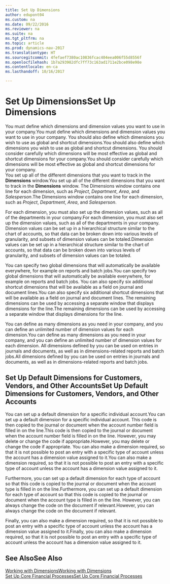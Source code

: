 ```yaml
---
title: Set Up Dimensions
author: edupont04
ms.custom: na
ms.date: 09/22/2016
ms.reviewer: na
ms.suite: na
ms.tgt_pltfrm: na
ms.topic: article
ms.prod: dynamics-nav-2017
ms.translationtype: HT
ms.sourcegitcommit: 4fefaef7380ac10836fcac404eea006f55d8556f
ms.openlocfilehash: 1b7a293982dfc7ff73c163ad1711e2bce098e98e
ms.contentlocale: en-ca
ms.lasthandoff: 10/16/2017

---
```


# <a name="set-up-dimensions"></a><span data-ttu-id="2ddc4-102">Set Up Dimensions</span><span class="sxs-lookup"><span data-stu-id="2ddc4-102">Set Up Dimensions</span></span>
<span data-ttu-id="2ddc4-103">You must define which dimensions and dimension values you want to use in your company.</span><span class="sxs-lookup"><span data-stu-id="2ddc4-103">You must define which dimensions and dimension values you want to use in your company.</span></span> <span data-ttu-id="2ddc4-104">You should also define which dimensions you wish to use as global and shortcut dimensions.</span><span class="sxs-lookup"><span data-stu-id="2ddc4-104">You should also define which dimensions you wish to use as global and shortcut dimensions.</span></span> <span data-ttu-id="2ddc4-105">You should consider carefully which dimensions will be most effective as global and shortcut dimensions for your company.</span><span class="sxs-lookup"><span data-stu-id="2ddc4-105">You should consider carefully which dimensions will be most effective as global and shortcut dimensions for your company.</span></span>  
<span data-ttu-id="2ddc4-106">You set up all of the different dimensions that you want to track in the **Dimensions** window.</span><span class="sxs-lookup"><span data-stu-id="2ddc4-106">You set up all of the different dimensions that you want to track in the **Dimensions** window.</span></span> <span data-ttu-id="2ddc4-107">The Dimensions window contains one line for each dimension, such as *Project*, *Department*, *Area*, and *Salesperson*.</span><span class="sxs-lookup"><span data-stu-id="2ddc4-107">The Dimensions window contains one line for each dimension, such as *Project*, *Department*, *Area*, and *Salesperson*.</span></span>  

<span data-ttu-id="2ddc4-108">For each dimension, you must also set up the dimension values, such as all of the departments in your company.</span><span class="sxs-lookup"><span data-stu-id="2ddc4-108">For each dimension, you must also set up the dimension values, such as all of the departments in your company.</span></span> <span data-ttu-id="2ddc4-109">Dimension values can be set up in a hierarchical structure similar to the chart of accounts, so that data can be broken down into various levels of granularity, and subsets of dimension values can be totaled.</span><span class="sxs-lookup"><span data-stu-id="2ddc4-109">Dimension values can be set up in a hierarchical structure similar to the chart of accounts, so that data can be broken down into various levels of granularity, and subsets of dimension values can be totaled.</span></span>  

<span data-ttu-id="2ddc4-110">You can specify two global dimensions that will automatically be available everywhere, for example on reports and batch jobs.</span><span class="sxs-lookup"><span data-stu-id="2ddc4-110">You can specify two global dimensions that will automatically be available everywhere, for example on reports and batch jobs.</span></span> <span data-ttu-id="2ddc4-111">You can also specify six additional shortcut dimensions that will be available as a field on journal and document lines.</span><span class="sxs-lookup"><span data-stu-id="2ddc4-111">You can also specify six additional shortcut dimensions that will be available as a field on journal and document lines.</span></span> <span data-ttu-id="2ddc4-112">The remaining dimensions can be used by accessing a separate window that displays dimensions for the line.</span><span class="sxs-lookup"><span data-stu-id="2ddc4-112">The remaining dimensions can be used by accessing a separate window that displays dimensions for the line.</span></span>  

<span data-ttu-id="2ddc4-113">You can define as many dimensions as you need in your company, and you can define an unlimited number of dimension values for each dimension.</span><span class="sxs-lookup"><span data-stu-id="2ddc4-113">You can define as many dimensions as you need in your company, and you can define an unlimited number of dimension values for each dimension.</span></span> <span data-ttu-id="2ddc4-114">All dimensions defined by you can be used on entries in journals and documents, as well as in dimensions-related reports and batch jobs.</span><span class="sxs-lookup"><span data-stu-id="2ddc4-114">All dimensions defined by you can be used on entries in journals and documents, as well as in dimensions-related reports and batch jobs.</span></span>  

## <a name="set-up-default-dimensions-for-customers-vendors-and-other-accounts"></a><span data-ttu-id="2ddc4-115">Set Up Default Dimensions for Customers, Vendors, and Other Accounts</span><span class="sxs-lookup"><span data-stu-id="2ddc4-115">Set Up Default Dimensions for Customers, Vendors, and Other Accounts</span></span>
<span data-ttu-id="2ddc4-116">You can set up a default dimension for a specific individual account.</span><span class="sxs-lookup"><span data-stu-id="2ddc4-116">You can set up a default dimension for a specific individual account.</span></span> <span data-ttu-id="2ddc4-117">This code is then copied to the journal or document when the account number field is filled in on the line.</span><span class="sxs-lookup"><span data-stu-id="2ddc4-117">This code is then copied to the journal or document when the account number field is filled in on the line.</span></span> <span data-ttu-id="2ddc4-118">However, you may delete or change the code if appropriate.</span><span class="sxs-lookup"><span data-stu-id="2ddc4-118">However, you may delete or change the code if appropriate.</span></span> <span data-ttu-id="2ddc4-119">You can also make a dimension required, so that it is not possible to post an entry with a specific type of account unless the account has a dimension value assigned to it.</span><span class="sxs-lookup"><span data-stu-id="2ddc4-119">You can also make a dimension required, so that it is not possible to post an entry with a specific type of account unless the account has a dimension value assigned to it.</span></span>  

<span data-ttu-id="2ddc4-120">Furthermore, you can set up a default dimension for each type of account so that this code is copied to the journal or document when the account type is filled in on the line.</span><span class="sxs-lookup"><span data-stu-id="2ddc4-120">Furthermore, you can set up a default dimension for each type of account so that this code is copied to the journal or document when the account type is filled in on the line.</span></span> <span data-ttu-id="2ddc4-121">However, you can always change the code on the document if relevant.</span><span class="sxs-lookup"><span data-stu-id="2ddc4-121">However, you can always change the code on the document if relevant.</span></span>  

<span data-ttu-id="2ddc4-122">Finally, you can also make a dimension required, so that it is not possible to post an entry with a specific type of account unless the account has a dimension value assigned to it.</span><span class="sxs-lookup"><span data-stu-id="2ddc4-122">Finally, you can also make a dimension required, so that it is not possible to post an entry with a specific type of account unless the account has a dimension value assigned to it.</span></span>

## <a name="see-also"></a><span data-ttu-id="2ddc4-123">See Also</span><span class="sxs-lookup"><span data-stu-id="2ddc4-123">See Also</span></span>
[<span data-ttu-id="2ddc4-124">Working with Dimensions</span><span class="sxs-lookup"><span data-stu-id="2ddc4-124">Working with Dimensions</span></span>](finance-dimensions.md)  
[<span data-ttu-id="2ddc4-125">Set Up Core Financial Processes</span><span class="sxs-lookup"><span data-stu-id="2ddc4-125">Set Up Core Financial Processes</span></span>](finance-setup-finance.md)

